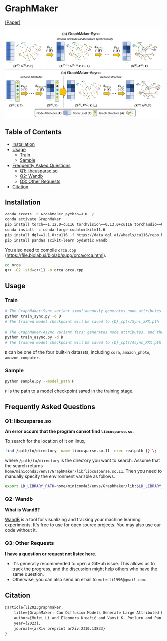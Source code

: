 # GraphMaker

[[Paper]](https://arxiv.org/abs/2310.13833)

![model](model.png)

## Table of Contents

- [Installation](#installation)
- [Usage](#usage)
  * [Train](#train)
  * [Sample](#sample)
- [Frequently Asked Questions](#frequently-asked-questions)
  * [Q1: libcusparse.so](#q1-libcusparseso)
  * [Q2: Wandb](#q2-wandb)
  * [Q3: Other Requests](#q3-other-requests)
- [Citation](#citation)

## Installation

```bash
conda create -n GraphMaker python=3.8 -y
conda activate GraphMaker
pip install torch==1.12.0+cu116 torchvision==0.13.0+cu116 torchaudio==0.12.0 --extra-index-url https://download.pytorch.org/whl/cu116
conda install -c conda-forge cudatoolkit=11.6
pip install dgl==1.1.0+cu116 -f https://data.dgl.ai/wheels/cu116/repo.html
pip install pandas scikit-learn pydantic wandb
```

You also need to compile `orca.cpp` (https://file.biolab.si/biolab/supp/orca/orca.html).

```bash
cd orca
g++ -O2 -std=c++11 -o orca orca.cpp
```

## Usage

### Train

```bash
# The GraphMaker-Sync variant simultaneously generates node attributes and graph structure.
python train_sync.py -d D
# The trained model checkpoint will be saved to {D}_cpts/Sync_XXX.pth

# The GraphMaker-Async variant first generates node attributes, and then generates graph structure.
python train_async.py -d D
# The trained model checkpoint will be saved to {D}_cpts/Async_XXX.pth
```

`D` can be one of the four built-in datasets, including `cora`, `amazon_photo`, `amazon_computer`.

### Sample

```bash
python sample.py --model_path P
```

`P` is the path to a model checkpoint saved in the training stage.

## Frequently Asked Questions

### Q1: libcusparse.so

**An error occurs that the program cannot find `libcusparse.so`.**

To search for the location of it on linux,

```bash
find /path/to/directory -name libcusparse.so.11 -exec realpath {} \;
```

where `/path/to/directory` is the directory you want to search. Assume that the search returns `home/miniconda3/envs/GraphMaker/lib/libcusparse.so.11`. Then you need to manually specify the environment variable as follows.

```bash
export LD_LIBRARY_PATH=home/miniconda3/envs/GraphMaker/lib:$LD_LIBRARY_PATH
```

### Q2: Wandb

**What is WandB?**

[WandB](https://wandb.ai/site) is a tool for visualizing and tracking your machine learning experiments. It's free to use for open source projects. You may also use our code without it.

### Q3: Other Requests

**I have a question or request not listed here.**

- It's generally recommended to open a GitHub issue. This allows us to track the progress, and the discussion might help others who have the same question.
- Otherwise, you can also send an email to `mufeili1996@gmail.com`.

## Citation

```tex
@article{li2023graphmaker,
    title={GraphMaker: Can Diffusion Models Generate Large Attributed Graphs?},
    author={Mufei Li and Eleonora Kreačić and Vamsi K. Potluru and Pan Li},
    year={2023},
    journal={arXiv preprint arXiv:2310.13833}
}
```
